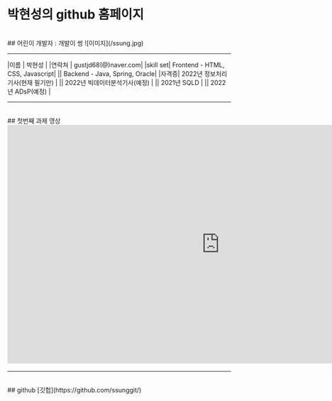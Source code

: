 # 박현성의 github 홈페이지
<br>
## 어린이 개발자 : 개발이 썽
![이미지](/ssung.jpg)
<br>
<hr>
|이름 | 박현성 |
|연락처 | gustjd68(@)naver.com|
|skill set| Frontend - HTML, CSS, Javascript|
|| Backend - Java, Spring, Oracle|
|자격증| 2022년 정보처리기사(현재 필기만) |
|| 2022년 빅데이터분석기사(예정) |
|| 2021년 SQLD |
|| 2022년 ADsP(예정) |

<hr><br>
## 첫번째 과제 영상
<iframe width="956" height="538" src="https://www.youtube.com/embed/k9hp-p7_uBk" title="YouTube video player" frameborder="0" allow="accelerometer; autoplay; clipboard-write; encrypted-media; gyroscope; picture-in-picture" allowfullscreen></iframe>

<hr><br>
## github
[깃헙](https://github.com/ssunggit/)


<br><br>
